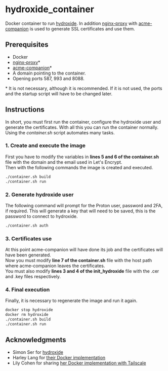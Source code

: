 # hydroxide_container
Docker container to run [hydroxide](https://github.com/emersion/hydroxide). In addition [nginx-proxy](https://github.com/nginx-proxy/nginx-proxy) with [acme-companion](https://github.com/nginx-proxy/acme-companion) is used to generate SSL certificates and use them.

## Prerequisites
- Docker
- [nginx-proxy](https://github.com/nginx-proxy/nginx-proxy)*
- [acme-companion](https://github.com/nginx-proxy/acme-companion)*
- A domain pointing to the container.
- Opening ports 587, 993 and 8088.

\* It is not necessary, although it is recommended. If it is not used, the ports and the startup script will have to be changed later.

## Instructions
In short, you must first run the container, configure the hydroxide user and generate the certificates. With all this you can run the container normally. Using the *container.sh* script automates many tasks.

### 1. Create and execute the image
First you have to modify the variables in **lines 5 and 6 of the container.sh** file with the domain and the email used in Let's Encrypt.\
Then with the following commands the image is created and executed.

```bash
./container.sh build
./container.sh run
```

### 2. Generate hydroxide user
The following command will prompt for the Proton user, password and 2FA, if required. This will generate a key that will need to be saved, this is the password to connect to hydroxide.
```bash
./container.sh auth
```

### 3. Certificates use
At this point acme-companion will have done its job and the certificates will have been generated.\
Now you must modify **line 7 of the container.sh** file with the host path where acme-companion leaves the certificates.\
You must also modify **lines 3 and 4 of the init_hydroxide** file with the .cer and .key files respectively.

### 4. Final execution
Finally, it is necessary to regenerate the image and run it again.
```bash
docker stop hydroxide
docker rm hydroxide
./container.sh build
./container.sh run
```

## Acknowledgments 
- Simon Ser for [hydroxide](https://github.com/emersion/hydroxide)
- Harley Lang for [their Docker implementation](https://github.com/harleylang/hydroxide-docker)
- Lily Cohen for sharing [her Docker implementation with Tailscale](https://gist.github.com/lilithmooncohen/70cfebeedac63e9057eb9c29b6f494af#file-hydroxide_tailscale-md)

